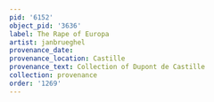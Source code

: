 ```yaml
---
pid: '6152'
object_pid: '3636'
label: The Rape of Europa
artist: janbrueghel
provenance_date:
provenance_location: Castille
provenance_text: Collection of Dupont de Castille
collection: provenance
order: '1269'
---
```

